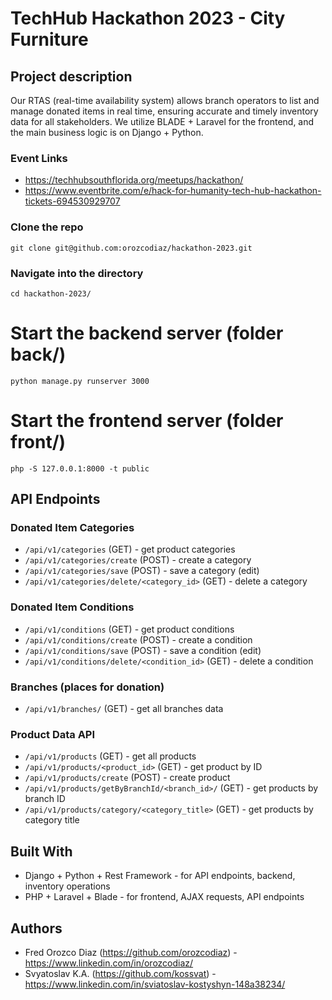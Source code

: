 # TechHub Hackathon 2023 - City Furniture

## Project description

Our RTAS (real-time availability system) allows branch operators to list and manage donated items in real time, ensuring accurate and timely inventory data for all stakeholders. 
We utilize BLADE + Laravel for the frontend, and the main business logic is on Django + Python.

### Event Links
- https://techhubsouthflorida.org/meetups/hackathon/
- https://www.eventbrite.com/e/hack-for-humanity-tech-hub-hackathon-tickets-694530929707

### Clone the repo
`git clone git@github.com:orozcodiaz/hackathon-2023.git`

### Navigate into the directory
`cd hackathon-2023/`

# Start the backend server (folder back/)
`python manage.py runserver 3000`

# Start the frontend server (folder front/)
`php -S 127.0.0.1:8000 -t public`

## API Endpoints

### Donated Item Categories
- `/api/v1/categories` (GET) - get product categories
- `/api/v1/categories/create` (POST) - create a category
- `/api/v1/categories/save` (POST) - save a category (edit)
- `/api/v1/categories/delete/<category_id>` (GET) - delete a category

### Donated Item Conditions
- `/api/v1/conditions` (GET) - get product conditions
- `/api/v1/conditions/create` (POST) - create a condition
- `/api/v1/conditions/save` (POST) - save a condition (edit)
- `/api/v1/conditions/delete/<condition_id>` (GET) - delete a condition

### Branches (places for donation)
- `/api/v1/branches/` (GET) - get all branches data

### Product Data API
- `/api/v1/products` (GET) - get all products
- `/api/v1/products/<product_id>` (GET) - get product by ID
- `/api/v1/products/create` (POST) - create product
- `/api/v1/products/getByBranchId/<branch_id>/` (GET) - get products by branch ID
- `/api/v1/products/category/<category_title>` (GET) - get products by category title

## Built With
- Django + Python + Rest Framework - for API endpoints, backend, inventory operations
- PHP + Laravel + Blade - for frontend, AJAX requests, API endpoints

## Authors
- Fred Orozco Diaz (https://github.com/orozcodiaz) - https://www.linkedin.com/in/orozcodiaz/
- Svyatoslav K.A. (https://github.com/kossvat) - https://www.linkedin.com/in/sviatoslav-kostyshyn-148a38234/
